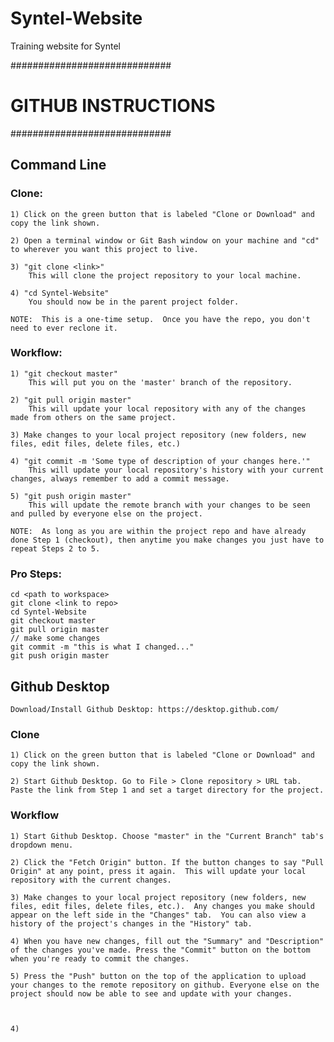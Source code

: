 # Syntel-Website
Training website for Syntel


#############################
#    GITHUB INSTRUCTIONS    #
#############################

## Command Line
	
### Clone:
	1) Click on the green button that is labeled "Clone or Download" and copy the link shown.

	2) Open a terminal window or Git Bash window on your machine and "cd" to wherever you want this project to live.

	3) "git clone <link>"
		This will clone the project repository to your local machine.

	4) "cd Syntel-Website"
		You should now be in the parent project folder.

	NOTE:  This is a one-time setup.  Once you have the repo, you don't need to ever reclone it.

### Workflow:
	1) "git checkout master"
		This will put you on the 'master' branch of the repository.

	2) "git pull origin master"
		This will update your local repository with any of the changes made from others on the same project.

	3) Make changes to your local project repository (new folders, new files, edit files, delete files, etc.)

	4) "git commit -m 'Some type of description of your changes here.'"
		This will update your local repository's history with your current changes, always remember to add a commit message.

	5) "git push origin master"
		This will update the remote branch with your changes to be seen and pulled by everyone else on the project.

	NOTE:  As long as you are within the project repo and have already done Step 1 (checkout), then anytime you make changes you just have to repeat Steps 2 to 5.

### Pro Steps:
	cd <path to workspace>
	git clone <link to repo>
	cd Syntel-Website
	git checkout master
	git pull origin master
	// make some changes
	git commit -m "this is what I changed..."
	git push origin master


## Github Desktop
	
	Download/Install Github Desktop: https://desktop.github.com/

### Clone
	1) Click on the green button that is labeled "Clone or Download" and copy the link shown.
	
	2) Start Github Desktop. Go to File > Clone repository > URL tab. Paste the link from Step 1 and set a target directory for the project.

### Workflow
	1) Start Github Desktop. Choose "master" in the "Current Branch" tab's dropdown menu.

	2) Click the "Fetch Origin" button. If the button changes to say "Pull Origin" at any point, press it again.  This will update your local repository with the current changes.

	3) Make changes to your local project repository (new folders, new files, edit files, delete files, etc.).  Any changes you make should appear on the left side in the "Changes" tab.  You can also view a history of the project's changes in the "History" tab.

	4) When you have new changes, fill out the "Summary" and "Description" of the changes you've made. Press the "Commit" button on the bottom when you're ready to commit the changes.

	5) Press the "Push" button on the top of the application to upload your changes to the remote repository on github. Everyone else on the project should now be able to see and update with your changes.



	4) 